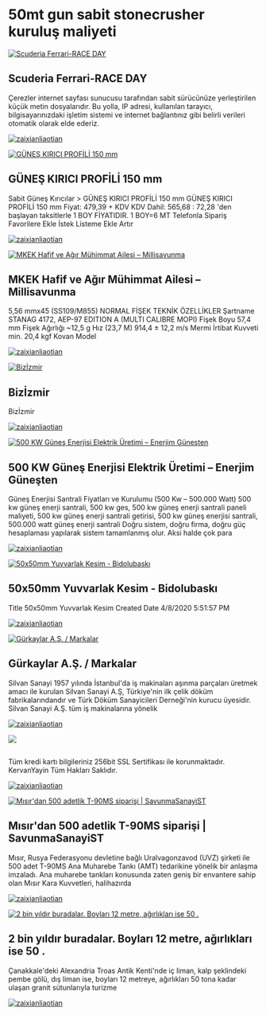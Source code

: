 # 50mt gun sabit stonecrusher kuruluş maliyeti
<a href="https://mnn.zoosnet.net/LR/Chatpre.aspx?id=MNN94995150&p=https://topgrinding.com/" target="_blank">![Scuderia Ferrari-RACE DAY](https://github.com/technlg/images/blob/main/32.jpg)</a>
## Scuderia Ferrari-RACE DAY
Çerezler internet sayfası sunucusu tarafından sabit sürücünüze yerleştirilen küçük metin dosyalarıdır. Bu yolla, IP adresi, kullanılan tarayıcı, bilgisayarınızdaki işletim sistemi ve internet bağlantınız gibi belirli verileri otomatik olarak elde ederiz.
<a href="https://mnn.zoosnet.net/LR/Chatpre.aspx?id=MNN94995150&p=https://topgrinding.com/" target="_blank"><img src="https://github.com/technlg/images/raw/main/chat11.jpg" alt="zaixianliaotian"/></a><a href="//whatsapp.shibangsoft.com/WhatsApp.php" ><img src="https://github.com/technlg/images/raw/main/chat11.png" alt=""></a>
<a href="https://mnn.zoosnet.net/LR/Chatpre.aspx?id=MNN94995150&p=https://topgrinding.com/" target="_blank">![GÜNEŞ KIRICI PROFİLİ 150 mm](https://github.com/technlg/images/blob/main/54.jpg)</a>
## GÜNEŞ KIRICI PROFİLİ 150 mm
Sabit Güneş Kırıcılar > GÜNEŞ KIRICI PROFİLİ 150 mm GÜNEŞ KIRICI PROFİLİ 150 mm Fiyat: 479,39 + KDV KDV Dahil: 565,68 : 72,28 'den başlayan taksitlerle 1 BOY FİYATIDIR. 1 BOY=6 MT Telefonla Sipariş Favorilere Ekle İstek Listeme Ekle Artır 
<a href="https://mnn.zoosnet.net/LR/Chatpre.aspx?id=MNN94995150&p=https://topgrinding.com/" target="_blank"><img src="https://github.com/technlg/images/raw/main/chat11.jpg" alt="zaixianliaotian"/></a><a href="//whatsapp.shibangsoft.com/WhatsApp.php" ><img src="https://github.com/technlg/images/raw/main/chat11.png" alt=""></a>
<a href="https://mnn.zoosnet.net/LR/Chatpre.aspx?id=MNN94995150&p=https://topgrinding.com/" target="_blank">![MKEK Hafif ve Ağır Mühimmat Ailesi – Millisavunma](https://github.com/technlg/images/blob/main/5.jpg)</a>
## MKEK Hafif ve Ağır Mühimmat Ailesi – Millisavunma
5,56 mmx45 (SS109/M855) NORMAL FİŞEK TEKNİK ÖZELLİKLER Şartname STANAG 4172, AEP-97 EDITION A (MULTI CALIBRE MOPI) Fişek Boyu 57,4 mm Fişek Ağırlığı ~12,5 g Hız (23,7 M) 914,4 ± 12,2 m/s Mermi İrtibat Kuvveti min. 20,4 kgf Kovan Model
<a href="https://mnn.zoosnet.net/LR/Chatpre.aspx?id=MNN94995150&p=https://topgrinding.com/" target="_blank"><img src="https://github.com/technlg/images/raw/main/chat11.jpg" alt="zaixianliaotian"/></a><a href="//whatsapp.shibangsoft.com/WhatsApp.php" ><img src="https://github.com/technlg/images/raw/main/chat11.png" alt=""></a>
<a href="https://mnn.zoosnet.net/LR/Chatpre.aspx?id=MNN94995150&p=https://topgrinding.com/" target="_blank">![Bizİzmir](https://github.com/technlg/images/blob/main/55.jpg)</a>
## Bizİzmir
Bizİzmir
<a href="https://mnn.zoosnet.net/LR/Chatpre.aspx?id=MNN94995150&p=https://topgrinding.com/" target="_blank"><img src="https://github.com/technlg/images/raw/main/chat11.jpg" alt="zaixianliaotian"/></a><a href="//whatsapp.shibangsoft.com/WhatsApp.php" ><img src="https://github.com/technlg/images/raw/main/chat11.png" alt=""></a>
<a href="https://mnn.zoosnet.net/LR/Chatpre.aspx?id=MNN94995150&p=https://topgrinding.com/" target="_blank">![500 KW Güneş Enerjisi Elektrik Üretimi – Enerjim Güneşten](https://github.com/technlg/images/blob/main/29.jpg)</a>
## 500 KW Güneş Enerjisi Elektrik Üretimi – Enerjim Güneşten
Güneş Enerjisi Santrali Fiyatları ve Kurulumu (500 Kw – 500.000 Watt) 500 kw güneş enerji santrali, 500 kw ges, 500 kw güneş enerji santrali paneli maliyeti, 500 kw güneş enerji santrali getirisi, 500 kw güneş enerjisi santrali, 500.000 watt güneş enerji santrali Doğru sistem, doğru firma, doğru güç hesaplaması yapılarak sistem tamamlanmış olur. Aksi halde çok para 
<a href="https://mnn.zoosnet.net/LR/Chatpre.aspx?id=MNN94995150&p=https://topgrinding.com/" target="_blank"><img src="https://github.com/technlg/images/raw/main/chat11.jpg" alt="zaixianliaotian"/></a><a href="//whatsapp.shibangsoft.com/WhatsApp.php" ><img src="https://github.com/technlg/images/raw/main/chat11.png" alt=""></a>
<a href="https://mnn.zoosnet.net/LR/Chatpre.aspx?id=MNN94995150&p=https://topgrinding.com/" target="_blank">![50x50mm Yuvvarlak Kesim - Bidolubaskı](https://github.com/technlg/images/blob/main/54.jpg)</a>
## 50x50mm Yuvvarlak Kesim - Bidolubaskı
Title 50x50mm Yuvvarlak Kesim Created Date 4/8/2020 5:51:57 PM
<a href="https://mnn.zoosnet.net/LR/Chatpre.aspx?id=MNN94995150&p=https://topgrinding.com/" target="_blank"><img src="https://github.com/technlg/images/raw/main/chat11.jpg" alt="zaixianliaotian"/></a><a href="//whatsapp.shibangsoft.com/WhatsApp.php" ><img src="https://github.com/technlg/images/raw/main/chat11.png" alt=""></a>
<a href="https://mnn.zoosnet.net/LR/Chatpre.aspx?id=MNN94995150&p=https://topgrinding.com/" target="_blank">![Gürkaylar A.Ş. / Markalar](https://github.com/technlg/images/blob/main/15.jpg)</a>
## Gürkaylar A.Ş. / Markalar
Silvan Sanayi 1957 yılında İstanbul'da iş makinaları aşınma parçaları üretmek amacı ile kurulan Silvan Sanayi A.Ş, Türkiye'nin ilk çelik döküm fabrikalarındandır ve Türk Döküm Sanayicileri Derneği'nin kurucu üyesidir. Silvan Sanayi A.Ş. tüm iş makinalarına yönelik 
<a href="https://mnn.zoosnet.net/LR/Chatpre.aspx?id=MNN94995150&p=https://topgrinding.com/" target="_blank"><img src="https://github.com/technlg/images/raw/main/chat11.jpg" alt="zaixianliaotian"/></a><a href="//whatsapp.shibangsoft.com/WhatsApp.php" ><img src="https://github.com/technlg/images/raw/main/chat11.png" alt=""></a>
<a href="https://mnn.zoosnet.net/LR/Chatpre.aspx?id=MNN94995150&p=https://topgrinding.com/" target="_blank">![](https://github.com/technlg/images/blob/main/13.jpg)</a>
## 
Tüm kredi kartı bilgileriniz 256bit SSL Sertifikası ile korunmaktadır. KervanYayin Tüm Hakları Saklıdır.
<a href="https://mnn.zoosnet.net/LR/Chatpre.aspx?id=MNN94995150&p=https://topgrinding.com/" target="_blank"><img src="https://github.com/technlg/images/raw/main/chat11.jpg" alt="zaixianliaotian"/></a><a href="//whatsapp.shibangsoft.com/WhatsApp.php" ><img src="https://github.com/technlg/images/raw/main/chat11.png" alt=""></a>
<a href="https://mnn.zoosnet.net/LR/Chatpre.aspx?id=MNN94995150&p=https://topgrinding.com/" target="_blank">![Mısır'dan 500 adetlik T-90MS siparişi | SavunmaSanayiST](https://github.com/technlg/images/blob/main/8.jpg)</a>
## Mısır'dan 500 adetlik T-90MS siparişi | SavunmaSanayiST
Mısır, Rusya Federasyonu devletine bağlı Uralvagonzavod (UVZ) şirketi ile 500 adet T-90MS Ana Muharebe Tankı (AMT) tedarikine yönelik bir anlaşma imzaladı. Ana muharebe tankları konusunda zaten geniş bir envantere sahip olan Mısır Kara Kuvvetleri, halihazırda 
<a href="https://mnn.zoosnet.net/LR/Chatpre.aspx?id=MNN94995150&p=https://topgrinding.com/" target="_blank"><img src="https://github.com/technlg/images/raw/main/chat11.jpg" alt="zaixianliaotian"/></a><a href="//whatsapp.shibangsoft.com/WhatsApp.php" ><img src="https://github.com/technlg/images/raw/main/chat11.png" alt=""></a>
<a href="https://mnn.zoosnet.net/LR/Chatpre.aspx?id=MNN94995150&p=https://topgrinding.com/" target="_blank">![2 bin yıldır buradalar. Boyları 12 metre, ağırlıkları ise 50 .](https://github.com/technlg/images/blob/main/40.jpg)</a>
## 2 bin yıldır buradalar. Boyları 12 metre, ağırlıkları ise 50 .
Çanakkale'deki Alexandria Troas Antik Kenti'nde iç liman, kalp şeklindeki pembe gölü, dış liman ise, boyları 12 metreye, ağırlıkları 50 tona kadar ulaşan granit sütunlarıyla turizme
<a href="https://mnn.zoosnet.net/LR/Chatpre.aspx?id=MNN94995150&p=https://topgrinding.com/" target="_blank"><img src="https://github.com/technlg/images/raw/main/chat11.jpg" alt="zaixianliaotian"/></a><a href="//whatsapp.shibangsoft.com/WhatsApp.php" ><img src="https://github.com/technlg/images/raw/main/chat11.png" alt=""></a>
